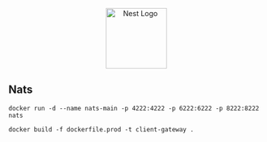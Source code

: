 <p align="center">
  <img src="https://nestjs.com/img/logo-small.svg" width="120" alt="Nest Logo" />
</p>


## Nats

```
docker run -d --name nats-main -p 4222:4222 -p 6222:6222 -p 8222:8222 nats
```

```
docker build -f dockerfile.prod -t client-gateway .
```